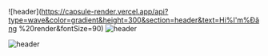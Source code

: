 

![header](https://capsule-render.vercel.app/api?type=wave&color=gradient&height=300&section=header&text=Hi%I'm%Đăng %20render&fontSize=90)
![header](https://capsule-render.vercel.app/api?height=400&text=Hello%20I'm%20dang!&desc=Hello%20capsule%20render)



![header](https://capsule-render.vercel.app/api?type=wave&color=gradient&height=300&section=footer&text=capsule%20render&fontSize=90)
